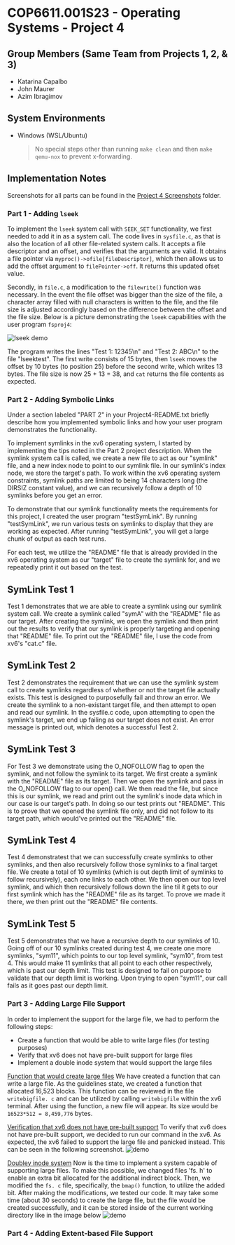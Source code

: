# COP6611.001S23 - Operating Systems - Project 4

## Group Members (Same Team from Projects 1, 2, & 3)
* Katarina Capalbo 
* John Maurer
* Azim Ibragimov

## System Environments
- Windows (WSL/Ubuntu)
    > No special steps other than running `make clean` and then `make qemu-nox` to prevent x-forwarding.

## Implementation Notes

Screenshots for all parts can be found in the [Project 4 Screenshots](/Project%204%20Screenshots) folder.

### Part 1 - Adding `lseek`
To implement the `lseek` system call with `SEEK_SET` functionality, we first needed to add it in as a system call. The code lives in `sysfile.c`, as that is also the location of all other file-related system calls. It accepts a file descriptor and an offset, and verifies that the arguments are valid. It obtains a file pointer via `myproc()->ofile[fileDescriptor]`, which then allows us to add the offset argument to `filePointer->off`. It returns this updated ofset value.

Secondly, in `file.c`, a modification to the `filewrite()` function was necessary. In the event the file offset was bigger than the size of the file, a character array filled with null characters is written to the file, and the file size is adjusted accordingly based on the difference between the offset and the file size. Below is a picture demonstrating the `lseek` capabilities with the user program `fsproj4`:

![lseek demo](/Project%204%20Screenshots/lseek%20demo.PNG)

The program writes the lines "Test 1: 12345\n" and "Test 2: ABC\n" to the file "lseektest". The first write consists of 15 bytes, then `lseek` moves the offset by 10 bytes (to position 25) before the second write, which writes 13 bytes. The file size is now 25 + 13 = 38, and `cat` returns the file contents as expected.

### Part 2 - Adding Symbolic Links
Under a section labeled "PART 2" in your Project4-README.txt briefly describe how you implemented symbolic links and how your user program demonstrates the functionality.

To implement symlinks in the xv6 operating system, I started by implementing the tips noted in the Part 2 project description. When the symlink system call is called, we create a new file to act as our "symlink" file, and a new index node to point to our symlink file. In our symlink's index node, we store the target's path. To work within the xv6 operating system constraints, symlink paths are limited to being 14 characters long (the DIRSIZ constant value), and we can recursively follow a depth of 10 symlinks before you get an error.

To demonstrate that our symlink functionality meets the requirements for this project, I created the user program "testSymLink". By running "testSymLink", we run various tests on symlinks to display that they are working as expected. After running "testSymLink", you will get a large chunk of output as each test runs.

For each test, we utilize the "README" file that is already provided in the xv6 operating system as our "target" file to create the symlink for, and we repeatedly print it out based on the test. 

SymLink Test 1
---------------------------
Test 1 demonstrates that we are able to create a symlink using our symlink system call. We create a symlink called "symA" with the "README" file as our target. After creating the symlink, we open the symlink and then print out the results to verify that our symlink is properly targeting and opening that "README" file. To print out the "README" file, I use the code from xv6's "cat.c" file. 

SymLink Test 2
---------------------------
Test 2 demonstrates the requirement that we can use the symlink system call to create symlinks regardless of whether or not the target file actually exists. This test is designed to purposefully fail and throw an error. We create the symlink to a non-existant target file, and then attempt to open and read our symlink. In the sysfile.c code, upon attempting to open the symlink's target, we end up failing as our target does not exist. An error message is printed out, which denotes a successful Test 2.

SymLink Test 3
---------------------------
For Test 3 we demonstrate using the O_NOFOLLOW flag to open the symlink, and not follow the symlink to its target. We first create a symlink with the "README" file as its target. Then we open the symlink and pass in the O_NOFOLLOW flag to our open() call. We then read the file, but since this is our symlink, we read and print out the symlink's inode data which in our case is our target's path. In doing so our test prints out "README". This is to prove that we opened the symlink file only, and did not follow to its target path, which would've printed out the "README" file.

SymLink Test 4
---------------------------
Test 4 demonstratest that we can successfully create symlinks to other symlinks, and then also recursively follow those symlinks to a final target file. We create a total of 10 symlinks (which is out depth limit of symlinks to follow recursively), each one links to each other. We then open our top level symlink, and which then recursively follows down the line til it gets to our first symlink which has the "README" file as its target. To prove we made it there, we then print out the "README" file contents.


SymLink Test 5
---------------------------
Test 5 demonstrates that we have a recursive depth to our symlinks of 10. Going off of our 10 symlinks created during test 4, we create one more symlinks, "sym11", which points to our top level symlink, "sym10", from test 4. This would make 11 symlinks that all point to each other respectively, which is past our depth limit. This test is designed to fail on purpose to validate that our depth limit is working. Upon trying to open "sym11", our call fails as it goes past our depth limit.

### Part 3 - Adding Large File Support
In order to implement the support for the large file, we had to perform the following steps: 
- Create a function that would be able to write large files (for testing purposes)
- Verify that xv6 does not have pre-built support for large files
- Implement a double inode system that would support the large files 

<u>Function that would create large files</u>
We have created a function that can write a large file. As the guidelines state, we created a function that allocated 16,523 blocks. This function can be reviewed in the file `writebigfile. c` and can be utilized by calling `writebigfile` within the xv6 terminal. After using the function, a new file will appear. Its size would be `16523*512 = 8,459,776` bytes. 

<u>Verification that xv6 does not have pre-built support</u>
To verify that xv6 does not have pre-built support, we decided to run our command in the xv6. As expected, the xv6 failed to support the large file and panicked instead. This can be seen in the following screenshot. 
![demo](/Project%204%20Screenshots/before_implementation.png)

<u>Doubley inode system</u>
Now is the time to implement a system capable of supporting large files. To make this possible, we changed files 'fs. h' to enable an extra bit allocated for the additional indirect block. Then, we modified the `fs. c` file, specifically, the `bmap()` function, to utilize the added bit. 
After making the modifications, we tested our code. It may take some time (about 30 seconds) to create the large file, but the file would be created successfully, and it can be stored inside of the current working directory like in the image below
![demo](/Project%204%20Screenshots/after_implementation.png)

### Part 4 - Adding Extent-based File Support
